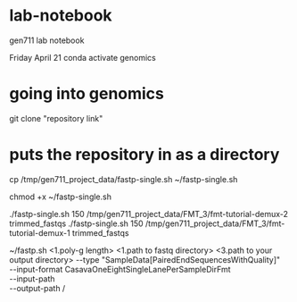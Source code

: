 # lab-notebook
gen711 lab notebook

Friday April 21
conda activate genomics
# going into genomics

git clone "repository link"
# puts the repository in as a directory

cp /tmp/gen711_project_data/fastp-single.sh ~/fastp-single.sh

chmod +x ~/fastp-single.sh

./fastp-single.sh 150 /tmp/gen711_project_data/FMT_3/fmt-tutorial-demux-2 trimmed_fastqs
./fastp-single.sh 150 /tmp/gen711_project_data/FMT_3/fmt-tutorial-demux-1 trimmed_fastqs

~/fastp.sh <1.poly-g length> <1.path to fastq directory>  <3.path to your output directory>   --type "SampleData[PairedEndSequencesWithQuality]"  \
   --input-format CasavaOneEightSingleLanePerSampleDirFmt \
   --input-path <path to your output directory of trimmed fastqs> \
   --output-path <path to an output directory>/<a name for the output files>
